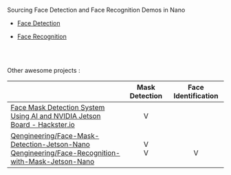 Sourcing Face Detection and Face Recognition Demos in Nano



- [Face Detection](./face%20detection.md)

- [Face Recognition](./face%20recognition.md)


</br>
</br>

Other awesome projects :

|                                                                                                                                                                                                                                                                                                                                                                                                  | Mask Detection | Face Identification |
| ------------------------------------------------------------------------------------------------------------------------------------------------------------------------------------------------------------------------------------------------------------------------------------------------------------------------------------------------------------------------------------------------ | :------------: | :-----------------: |
| [Face Mask Detection System Using AI and NVIDIA Jetson Board - Hackster.io](https://www.hackster.io/shahizat005/face-mask-detection-system-using-ai-and-nvidia-jetson-board-3cfae7)                                                                                                                                                                                                              |        V        |                     |
| [Qengineering/Face-Mask-Detection-Jetson-Nano](https://github.com/Qengineering/Face-Mask-Detection-Jetson-Nano) </br> [Qengineering/Face-Recognition-with-Mask-Jetson-Nano](https://github.com/Qengineering/Face-Recognition-with-Mask-Jetson-Nano) |        V </br> V        |     &nbsp;   　</br> V           |
